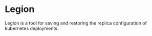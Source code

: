 # Legion
Legion is a tool for saving and restoring the replica configuration of kubernetes deployments.